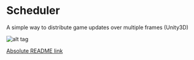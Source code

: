 # Scheduler

A simple way to distribute game updates over multiple frames (Unity3D)

![alt tag](https://cloud.githubusercontent.com/assets/13844285/15798728/0be73276-2a11-11e6-828b-81ffab254420.png)


[Absolute README link](https://medium.com/@arnaud.jamin/test-645c743ddc68#.yk5sytga9)
